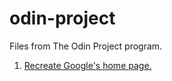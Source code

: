 # odin-project
Files from The Odin Project program.

1. <a href="https://yi5jwhb2yh9zocrxqmbc.github.io/odin-project/google-alike/index.html">Recreate Google's home page.</a>
